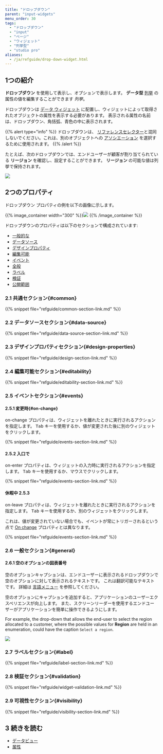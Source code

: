 ```yaml
---
title: "ドロップダウン"
parent: "input-widgets"
menu_order: 30
tags:
  - "ドロップダウン"
  - "input"
  - "ページ"
  - "ウィジェット"
  - "列挙型"
  - "studio pro"
aliases:
  - /ja/refguide/drop-down-widget.html
---
```


## 1つの紹介

**ドロップダウン** を使用して表示し、オプションで表示します。 **データ型** [列挙](data-types) の属性の値を編集することができます *列挙*。

ドロップダウンは [データ ウィジェット](data-widgets) に配置し、ウィジェットによって取得されたオブジェクトの属性を表示する必要があります。 表示される属性の名前は、ドロップダウン、角括弧、青色の中に表示されます。

{{% alert type="info" %}}
ドロップダウンは、 [リファレンスセレクター](reference-selector)と混同しないでください。これは、別のオブジェクトへの [アソシエーション](associations) を選択するために使用されます。
{{% /alert %}}

たとえば、次のドロップダウンでは、エンドユーザーが顧客が割り当てられている **リージョン** を確認し、設定することができます。 **リージョン** の可能な値は列挙で保持されます。

![](attachments/drop-down/drop-down.png)

## 2つのプロパティ

ドロップダウン プロパティの例を以下の画像に示します。

{{% image_container width="300" %}}![](attachments/drop-down/drop-down-properties.png)
{{% /image_container %}}

ドロップダウンのプロパティは以下のセクションで構成されています:

* [一般的な](#common)
* [データソース](#data-source)
* [デザインプロパティ](#design-properties)
* [編集可能](#editability)
* [イベント](#events)
* [全般](#general)
* [ラベル](#label)
* [検証](#validation)
* [公開範囲](#visibility)

### 2.1 共通セクション{#common}

{{% snippet file="refguide/common-section-link.md" %}}

### 2.2 データソースセクション{#data-source}

{{% snippet file="refguide/data-source-section-link.md" %}}

### 2.3 デザインプロパティセクション{#design-properties}

{{% snippet file="refguide/design-section-link.md" %}}

### 2.4 編集可能セクション{#editability}

{{% snippet file="refguide/editability-section-link.md" %}}

### 2.5 イベントセクション{#events}

#### 2.5.1 変更時{#on-change}

on-change プロパティは、ウィジェットを離れたときに実行されるアクションを指定します。 <kbd>Tab</kbd> キーを使用するか、値が変更された後に別のウィジェットをクリックします。

{{% snippet file="refguide/events-section-link.md" %}}

#### 2.5.2 入口で

on-enter プロパティは、ウィジェットの入力時に実行されるアクションを指定します。 <kbd>Tab</kbd> キーを使用するか、マウスでクリックします。

{{% snippet file="refguide/events-section-link.md" %}}

#### 休暇中 2.5.3

on-leave プロパティは、ウィジェットを離れたときに実行されるアクションを指定します。 <kbd>Tab</kbd> キーを使用するか、別のウィジェットをクリックします。

これは、値が変更されていない場合でも、イベントが常にトリガーされるという点で [On change](#on-change) プロパティとは異なります。

{{% snippet file="refguide/events-section-link.md" %}}

### 2.6 一般セクション{#general}

#### 2.6.1 空のオプションの図表番号

空のオプションキャプションは、エンドユーザーに表示されるドロップダウンで空のオプションに対して表示されるテキストです。 これは翻訳可能なテキストです。 詳細は [言語メニュー](translatable-texts) を参照してください。

空のオプションにキャプションを追加すると、アプリケーションのユーザーエクスペリエンスが向上します。 また、スクリーンリーダーを使用するエンドユーザーがアプリケーションを簡単に操作できるようにします。

For example, the drop-down that allows the end-user to select the region allocated to a customer, where the possible values for **Region** are held in an enumeration, could have the caption `Select a region`.

![](attachments/drop-down/select-a-region.png)

### 2.7 ラベルセクション{#label}

{{% snippet file="refguide/label-section-link.md" %}}

### 2.8 検証セクション{#validation}

{{% snippet file="refguide/widget-validation-link.md" %}}

### 2.9 可視性セクション{#visibility}

{{% snippet file="refguide/visibility-section-link.md" %}}

## 3 続きを読む

*   [データビュー](data-view)
*   [属性](attributes)
